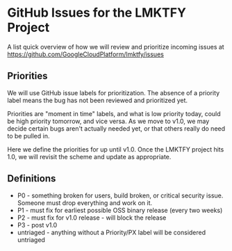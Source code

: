 GitHub Issues for the LMKTFY Project
========================================

A list quick overview of how we will review and prioritize incoming issues at https://github.com/GoogleCloudPlatform/lmktfy/issues

Priorities
----------

We will use GitHub issue labels for prioritization.  The absence of a priority label means the bug has not been reviewed and prioritized yet.

Priorities are "moment in time" labels, and what is low priority today, could be high priority tomorrow, and vice versa.  As we move to v1.0, we may decide certain bugs aren't actually needed yet, or that others really do need to be pulled in.

Here we define the priorities for up until v1.0.  Once the LMKTFY project hits 1.0, we will revisit the scheme and update as appropriate.

Definitions
-----------
* P0 - something broken for users, build broken, or critical security issue.  Someone must drop everything and work on it.
* P1 - must fix for earliest possible OSS binary release (every two weeks)
* P2 - must fix for v1.0 release - will block the release
* P3 - post v1.0
* untriaged - anything without a Priority/PX label will be considered untriaged